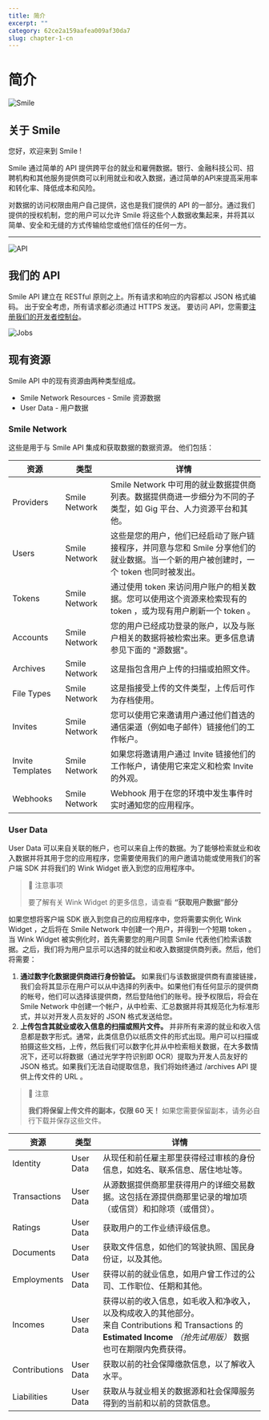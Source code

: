 ```yaml
---
title: 简介  
excerpt: ""  
category: 62ce2a159aafea009af30da7 
slug: chapter-1-cn
---
```


# 简介

<!-- focus: false -->
![Smile](https://img.icons8.com/material-outlined/50/000000/smiling.png)


##  关于 Smile
您好，欢迎来到 Smile !

Smile 通过简单的 API 提供跨平台的就业和雇佣数据。银行、金融科技公司、招聘机构和其他服务提供商可以利用就业和收入数据，通过简单的API来提高采用率和转化率、降低成本和风险。

对数据的访问权限由用户自己提供，这也是我们提供的 API 的一部分。通过我们提供的授权机制，您的用户可以允许 Smile 将这些个人数据收集起来，并将其以简单、安全和无缝的方式传输给您或他们信任的任何一方。 

---
<!-- focus: false -->
![API](https://img.icons8.com/glyph-neue/50/000000/api.png)
 

##  我们的 API
Smile API 建立在 RESTful 原则之上。所有请求和响应的内容都以 JSON 格式编码。 出于安全考虑，所有请求都必须通过 HTTPS 发送。 要访问 API，您需要[注册我们的开发者控制台](https://portal.getsmileapi.com)。

<!-- focus: false -->
![Jobs](https://img.icons8.com/ios-filled/50/000000/find-matching-job.png)

## 现有资源
Smile API 中的现有资源由两种类型组成。
- Smile Network Resources - Smile 资源数据
- User Data - 用户数据

### Smile Network
这些是用于与 Smile API 集成和获取数据的数据资源。 他们包括：

| 资源 | 类型    | 详情 |
|----------|---------|-------------|
| Providers | Smile Network | Smile Network 中可用的就业数据提供商列表。数据提供商进一步细分为不同的子类型，如 Gig 平台、人力资源平台和其他。 |
| Users | Smile Network | 这些是您的用户，他们已经启动了账户链接程序，并同意与您和 Smile 分享他们的就业数据。当一个新的用户被创建时，一个 token 也同时被发出。 |
| Tokens | Smile Network |通过使用 token 来访问用户账户的相关数据。您可以使用这个资源来检索现有的 token ，或为现有用户刷新一个 token 。 |
| Accounts | Smile Network |您的用户已经成功登录的账户，以及与账户相关的数据将被检索出来。更多信息请参见下面的 "源数据"。 |
| Archives | Smile Network | 这是指包含用户上传的扫描或拍照文件。 |
| File Types | Smile Network | 这是指接受上传的文件类型，上传后可作为存档使用。 | 
| Invites | Smile Network | 您可以使用它来邀请用户通过他们首选的通信渠道（例如电子邮件）链接他们的工作帐户。 |
| Invite Templates | Smile Network |如果您将邀请用户通过 Invite 链接他们的工作帐户，请使用它来定义和检索 Invite 的外观。  |
| Webhooks | Smile Network | Webhook 用于在您的环境中发生事件时实时通知您的应用程序。  |



### User Data
User Data 可以来自关联的帐户，也可以来自上传的数据。为了能够检索就业和收入数据并将其用于您的应用程序，您需要使用我们的用户邀请功能或使用我们的客户端 SDK 并将我们的 Wink Widget 嵌入到您的应用程序中。
> 📘 注意事项
> 
> 要了解有关 Wink Widget 的更多信息，请查看 **“获取用户数据”部分**

如果您想将客户端 SDK 嵌入到您自己的应用程序中，您将需要实例化 Wink Widget ，之后将在 Smile Network 中创建一个用户，并得到一个短期 token 。当 Wink Widget 被实例化时，首先需要您的用户同意 Smile 代表他们检索该数据。之后，我们将为用户显示可以选择的就业和收入数据提供商列表。然后，他们将需要：

1. **通过数字化数据提供商进行身份验证。** 如果我们与该数据提供商有直接链接，我们会将其显示在用户可以从中选择的列表中。如果他们有任何显示的提供商的帐号，他们可以选择该提供商，然后登陆他们的账号。授予权限后，将会在 Smile Network 中创建一个帐户，从中检索、汇总数据并将其规范化为标准形式，并以对开发人员友好的 JSON 格式发送给您。
2. **上传包含其就业或收入信息的扫描或照片文件。** 并非所有来源的就业和收入信息都是数字形式。通常，此类信息仍以纸质文件的形式出现。用户可以扫描或拍摄这些文档，上传，然后我们可以数字化并从中检索相关数据，在大多数情况下，还可以将数据（通过光学字符识别即 OCR）提取为开发人员友好的 JSON 格式。如果我们无法自动提取信息，我们将始终通过 /archives API 提供上传文件的 URL 。

> 🚧 注意
> 
> **我们将保留上传文件的副本，仅限 60 天！** 如果您需要保留副本，请务必自行下载并保存这些文件。


| 资源 | 类型    | 详情                                                                                                                 |
|----------|---------|--------------------------------------------------------------------------------------------------------------------|
| Identity | User Data | 从现任和前任雇主那里获得经过审核的身份信息，如姓名、联系信息、居住地址等。                                                                              |
| Transactions |User Data | 从源数据提供商那里获得用户的详细交易数据。这包括在源提供商那里记录的增加项（或信贷）和扣除项（或借贷）。                                                               |
| Ratings | User Data | 获取用户的工作业绩评级信息。                                                                                                     |  
| Documents | User Data | 获取文件信息，如他们的驾驶执照、国民身份证，以及其他。                                                                                        |  
| Employments | User Data | 获得以前的就业信息，如用户曾工作过的公司、工作职位、任期和其他。                                                                                   |  
| Incomes | User Data | 获得以前的收入信息，如毛收入和净收入，以及构成收入的其他部分。<br> 来自 Contributions 和 Transactions 的 **Estimated Income** *（抢先试用版）* 数据也可在期限内免费获得。 |  
| Contributions | User Data | 获取以前的社会保障缴款信息，以了解收入水平。                                                                                             |  
| Liabilities | User Data | 获取从与就业相关的数据源和社会保障服务得到的当前和以前的贷款信息。                                                                                  |  

<!--
| Assets | Source Data | Get information on assets owned or used for their employment such as motor vehicles, motorcycles and others.|  
| Schools | Source Data | Get previous educational history such as school, degree, years attended and so on.|  
-->